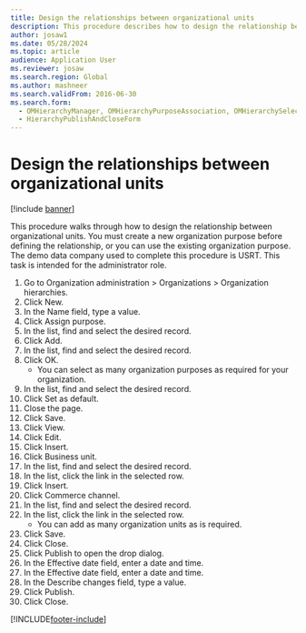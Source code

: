 ```yaml
---
title: Design the relationships between organizational units
description: This procedure describes how to design the relationship between organizational units in Microsoft Dynamics 365 Commerce.
author: josaw1
ms.date: 05/28/2024
ms.topic: article
audience: Application User
ms.reviewer: josaw
ms.search.region: Global
ms.author: mashneer
ms.search.validFrom: 2016-06-30
ms.search.form: 
  - OMHierarchyManager, OMHierarchyPurposeAssociation, OMHierarchySelection, HierarchyDesigner, OMNodeSelection
  - HierarchyPublishAndCloseForm
---
```

# Design the relationships between organizational units

[!include [banner](../includes/banner.md)]

This procedure walks through how to design the relationship between organizational units. You must create a new organization purpose before defining the relationship, or you can use the existing organization purpose. The demo data company used to complete this procedure is USRT. This task is intended for the administrator role.

1. Go to Organization administration > Organizations > Organization hierarchies.
2. Click New.
3. In the Name field, type a value.
4. Click Assign purpose.
5. In the list, find and select the desired record.
6. Click Add.
7. In the list, find and select the desired record.
8. Click OK.
    * You can select as many organization purposes as required for your organization.  
9. In the list, find and select the desired record.
10. Click Set as default.
11. Close the page.
12. Click Save.
13. Click View.
14. Click Edit.
15. Click Insert.
16. Click Business unit.
17. In the list, find and select the desired record.
18. In the list, click the link in the selected row.
19. Click Insert.
20. Click Commerce channel.
21. In the list, find and select the desired record.
22. In the list, click the link in the selected row.
    * You can add as many organization units as is required.  
23. Click Save.
24. Click Close.
25. Click Publish to open the drop dialog.
26. In the Effective date field, enter a date and time.
27. In the Effective date field, enter a date and time.
28. In the Describe changes field, type a value.
29. Click Publish.
30. Click Close.



[!INCLUDE[footer-include](../../includes/footer-banner.md)]

